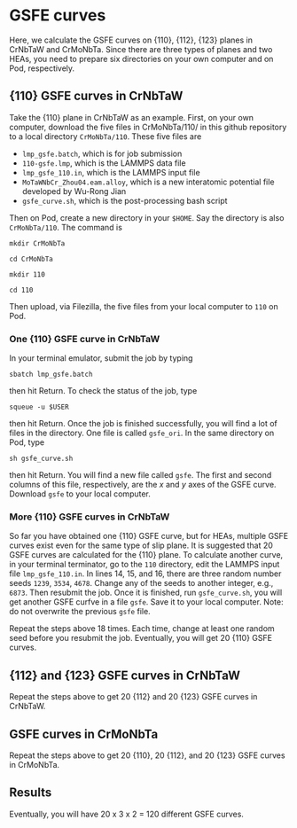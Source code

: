 # GSFE curves

Here, we calculate the GSFE curves on {110}, {112}, {123} planes in CrNbTaW and CrMoNbTa. Since there are three types of planes and two HEAs, you need to prepare six directories on your own computer and on Pod, respectively.

## {110} GSFE curves in CrNbTaW

Take the {110} plane in CrNbTaW as an example. First, on your own computer, download the five files in CrMoNbTa/110/ in this github repository to a local directory `CrMoNbTa/110`. These five files are

- `lmp_gsfe.batch`, which is for job submission
- `110-gsfe.lmp`, which is the LAMMPS data file
- `lmp_gsfe_110.in`, which is the LAMMPS input file
- `MoTaWNbCr_Zhou04.eam.alloy`, which is a new interatomic potential file developed by Wu-Rong Jian
- `gsfe_curve.sh`, which is the post-processing bash script

Then on Pod, create a new directory in your `$HOME`. Say the directory is also `CrMoNbTa/110`. The command is

`mkdir CrMoNbTa`

`cd CrMoNbTa`

`mkdir 110`

`cd 110`

Then upload, via Filezilla, the five files from your local computer to `110` on Pod.

### One {110} GSFE curve in CrNbTaW

In your terminal emulator, submit the job by typing

`sbatch lmp_gsfe.batch`

then hit Return. To check the status of the job, type

`squeue -u $USER`

then hit Return. Once the job is finished successfully, you will find a lot of files in the directory. One file is called `gsfe_ori`. In the same directory on Pod, type

`sh gsfe_curve.sh`

then hit Return. You will find a new file called `gsfe`. The first and second columns of this file, respectively, are the _x_ and _y_ axes of the GSFE curve. Download `gsfe` to your local computer.

### More {110} GSFE curves in CrNbTaW

So far you have obtained one {110} GSFE curve, but for HEAs, multiple GSFE curves exist even for the same type of slip plane. It is suggested that 20 GSFE curves are calculated for the {110} plane. To calculate another curve, in your terminal terminator, go to the `110` directory, edit the LAMMPS input file `lmp_gsfe_110.in`. In lines 14, 15, and 16, there are three random number seeds `1239`, `3534`, `4678`. Change any of the seeds to another integer, e.g., `6873`. Then resubmit the job. Once it is finished, run `gsfe_curve.sh`, you will get another GSFE curfve in a file `gsfe`. Save it to your local computer. Note: do not overwrite the previous `gsfe` file.

Repeat the steps above 18 times. Each time, change at least one random seed before you resubmit the job. Eventually, you will get 20 {110} GSFE curves.

## {112} and {123} GSFE curves in CrNbTaW

Repeat the steps above to get 20 {112} and 20 {123} GSFE curves in CrNbTaW.

## GSFE curves in CrMoNbTa

Repeat the steps above to get 20 {110}, 20 {112}, and 20 {123} GSFE curves in CrMoNbTa.

## Results

Eventually, you will have 20 x 3 x 2 = 120 different GSFE curves.